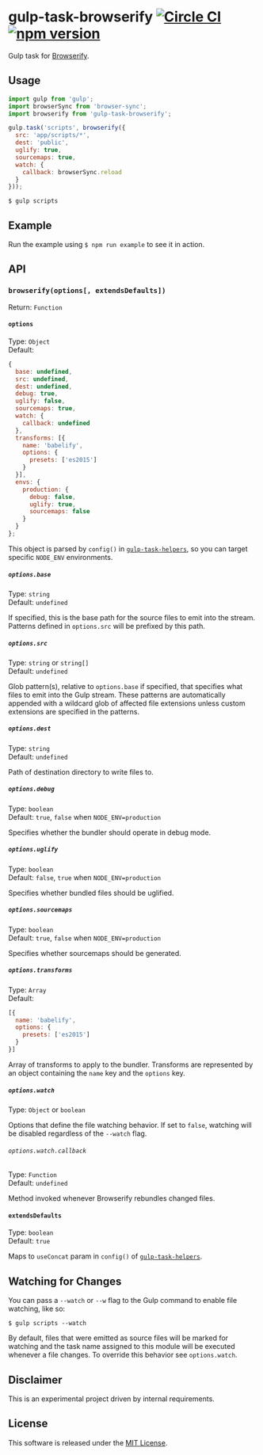 # gulp-task-browserify [![Circle CI](https://circleci.com/gh/andrewscwei/gulp-task-browserify/tree/master.svg?style=svg)](https://circleci.com/gh/andrewscwei/gulp-task-browserify/tree/master) [![npm version](https://badge.fury.io/js/gulp-task-browserify.svg)](https://badge.fury.io/js/gulp-task-browserify)

Gulp task for [Browserify](http://browserify.org/).

## Usage

```js
import gulp from 'gulp';
import browserSync from 'browser-sync';
import browserify from 'gulp-task-browserify';

gulp.task('scripts', browserify({
  src: 'app/scripts/*',
  dest: 'public',
  uglify: true,
  sourcemaps: true,
  watch: {
    callback: browserSync.reload
  }
}));
```

```
$ gulp scripts
```

## Example

Run the example using `$ npm run example` to see it in action.

## API

### `browserify(options[, extendsDefaults])`

Return: `Function`

#### `options`

Type: `Object`<br>
Default: 
```js
{
  base: undefined,
  src: undefined,
  dest: undefined,
  debug: true,
  uglify: false,
  sourcemaps: true,
  watch: {
    callback: undefined
  },
  transforms: [{
    name: 'babelify',
    options: {
      presets: ['es2015']
    }
  }],
  envs: {
    production: {
      debug: false,
      uglify: true,
      sourcemaps: false
    }
  }
};
```

This object is parsed by `config()` in [`gulp-task-helpers`](https://www.npmjs.com/package/gulp-task-helpers), so you can target specific `NODE_ENV` environments.

##### `options.base`

Type: `string`<br>
Default: `undefined`

If specified, this is the base path for the source files to emit into the stream. Patterns defined in `options.src` will be prefixed by this path.

##### `options.src`

Type: `string` or `string[]`<br>
Default: `undefined`

Glob pattern(s), relative to `options.base` if specified, that specifies what files to emit into the Gulp stream. These patterns are automatically appended with a wildcard glob of affected file extensions unless custom extensions are specified in the patterns.

##### `options.dest`

Type: `string`<br>
Default: `undefined`

Path of destination directory to write files to.

##### `options.debug`

Type: `boolean`<br>
Default: `true`, `false` when `NODE_ENV=production`

Specifies whether the bundler should operate in debug mode.

##### `options.uglify`

Type: `boolean`<br>
Default: `false`, `true` when `NODE_ENV=production`

Specifies whether bundled files should be uglified.

##### `options.sourcemaps`

Type: `boolean`<br>
Default: `true`, `false` when `NODE_ENV=production`

Specifies whether sourcemaps should be generated.

##### `options.transforms`

Type: `Array`<br>
Default:
```js
[{
  name: 'babelify',
  options: {
    presets: ['es2015']
  }
}]
```

Array of transforms to apply to the bundler. Transforms are represented by an object containing the `name` key and the `options` key.

##### `options.watch`

Type: `Object` or `boolean`

Options that define the file watching behavior. If set to `false`, watching will be disabled regardless of the `--watch` flag.

###### `options.watch.callback`

Type: `Function`<br>
Default: `undefined`

Method invoked whenever Browserify rebundles changed files.

#### `extendsDefaults`

Type: `boolean`<br>
Default: `true`

Maps to `useConcat` param in `config()` of [`gulp-task-helpers`](https://www.npmjs.com/package/gulp-task-helpers).

## Watching for Changes

You can pass a `--watch` or `--w` flag to the Gulp command to enable file watching, like so:

```
$ gulp scripts --watch
```

By default, files that were emitted as source files will be marked for watching and the task name assigned to this module will be executed whenever a file changes. To override this behavior see `options.watch`.

## Disclaimer

This is an experimental project driven by internal requirements.

## License

This software is released under the [MIT License](http://opensource.org/licenses/MIT).
